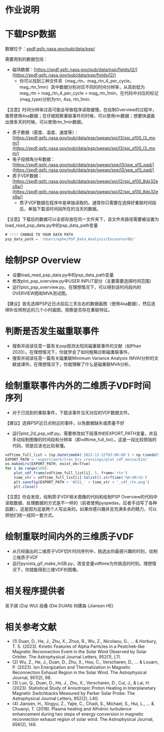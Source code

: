 # 作业说明

# 下载PSP数据

数据位于：[spdf.gsfc.nasa.gov/pub/data/psp/](http://spdf.gsfc.nasa.gov/pub/data/psp/)

需要用到的数据包括：

- 磁场数据：[https://spdf.gsfc.nasa.gov/pub/data/psp/fields/l2/](https://spdf.gsfc.nasa.gov/pub/data/psp/fields/l2/)
    - 你可以找到三种文件夹（mag_rtn，mag_rtn_4_per_cycle，mag_rtn_1min）其中数据分别对应不同的时间分辨率，从高到低为mag_rtn > mag_rtn_4_per_cycle > mag_rtn_1min，在代码中对应的标记(mag_type)分别为rtn, 4sa, rtn_1min.

【注意】时间分辨率过高可能会导致程序读取缓慢，在绘制Overview的过程中，推荐使用4sa数据；在仔细观察重联事件的时候，可以使用rtn数据；想要快速画出很多天的时候，可以使用rtn_1min数据。

- 质子数据（密度、温度、速度等）：[https://spdf.gsfc.nasa.gov/pub/data/psp/sweap/spi/l3/spi_sf00_l3_mom/](https://spdf.gsfc.nasa.gov/pub/data/psp/sweap/spi/l3/spi_sf00_l3_mom/)
- 电子投掷角分布数据：[https://spdf.gsfc.nasa.gov/pub/data/psp/sweap/spe/l3/spe_sf0_pad/](https://spdf.gsfc.nasa.gov/pub/data/psp/sweap/spe/l3/spe_sf0_pad/)
- 质子VDF数据：[https://spdf.gsfc.nasa.gov/pub/data/psp/sweap/spi/l2/spi_sf00_8dx32ex8a/](https://spdf.gsfc.nasa.gov/pub/data/psp/sweap/spi/l2/spi_sf00_8dx32ex8a/)
    - 质子VDF数据在程序中是单独读取的。通常你只需要在选择好重联时间段后，单独下载该时间段所在的当天的数据。

【注意】下载后的数据可以全部存放在同一文件夹下，该文件夹路径需要被设置为load_read_psp_data.py中的psp_data_path变量

```jsx
# !!!! CHANGE TO YOUR DATA PATH
psp_data_path = '/Users/ephe/PSP_Data_Analysis/Encounter08/'
```

# 绘制PSP Overview

- 设置load_read_psp_data.py中的psp_data_path变量
- 修改plot_psp_overview.py中USER INPUT部分（主要需要选择时间范围）
- 运行plot_psp_overview.py。在理想情况下，可以得到该时间段内的OVERVIEW图和MVA测试图。

【建议】首先选择PSP近日点前后三天左右的数据画图（使用4sa数据），然后选择Br反转附近的几个小时画图，观察是否存在重联特征。

# 判断是否发生磁重联事件

- 搜索并阅读任意一篇有关psp观测太阳风磁重联事件的文献（如Phan 2020）。在理想情况下，你就学会了如何粗略诊断磁重联事件。
- 搜索并阅读任意一篇有关磁重联Minimum Variance Analysis (MVA)分析的文献或课件。在理想情况下，你就理解了什么是磁重联MVA分析。

# 绘制重联事件内外的二维质子VDF时间序列

- 对于已找到的重联事件，下载该事件当天对应的VDF数据文件。

【建议】选择PSP近日点附近的事件，以免数据缺失或质量不好

- 运行plot_2d_psp_vdf.py。需要修改如下段落中的EXPORT_PATH变量，并且手动绘制图像的时间段和分辨率（即vdftime_full_list）。这是一段比较原始的代码，但是应该也比较易懂。

```jsx
vdftime_full_list = [np.datetime64('2022-12-12T03:00:00') + np.timedelta64(180, 's') * n for n in range(180)]
EXPORT_PATH = 'export/work/tres_hcs_crossings/plot_vdf_movie/E14/'
os.makedirs(EXPORT_PATH, exist_ok=True)
for i in range(180):
    plot_vdf_frame(vdftime_full_list[i], 5, frame='rtn')
    time_str = vdftime_full_list[i].tolist().strftime('%H:%M:%S')
    plt.savefig(EXPORT_PATH + 'HCS1_' + time_str + '_vdf_rtn.png')
    plt.close()
```

【注意】你会发现，绘制质子VDF相关图像的代码和绘制PSP Overview的代码中读取数据、处理数据的方式是不一样的（前者使用pyspedas，后者手动写了各种函数）。这是因为这是两个人写出来的。如果你感兴趣并且充满多余的精力，可以把他们统一成同一套方式。

# 绘制重联时间内外的三维质子VDF

- 从已经画出的二维质子VDF切片时间序列中，挑选出你最感兴趣的时刻，绘制三维质子VDF
- 运行pyvista_gif_make_InSB.py，改变变量vdftime为你挑选的时刻。理想情况下，你就能得到三维VDF的图像。

# 相关程序提供者
吴子祺 (Ziqi WU)
段叠 (Die DUAN)
何建森 (Jiansen HE)

# 相关参考文献
- (1) Duan, D., He, J., Zhu, X., Zhuo, R., Wu, Z., Nicolaou, G., ... & Horbury, T. S. (2023). Kinetic Features of Alpha Particles in a Pestchek-like Magnetic Reconnection Event in the Solar Wind Observed by Solar Orbiter. The Astrophysical Journal Letters, 952(1), L11.
- (2) Wu, Z., He, J., Duan, D., Zhu, X., Hou, C., Verscharen, D., ... & Louarn, P. (2023). Ion Energization and Thermalization in Magnetic Reconnection Exhaust Region in the Solar Wind. The Astrophysical Journal, 951(2), 98.
- (3) Luo, Q., Duan, D., He, J., Zhu, X., Verscharen, D., Cui, J., & Lai, H. (2023). Statistical Study of Anisotropic Proton Heating in Interplanetary Magnetic Switchbacks Measured by Parker Solar Probe. The Astrophysical Journal Letters, 952(2), L40.
- (4) Jiansen, H., Xingyu, Z., Yajie, C., Chadi, S., Michael, S., Hui, L., ... & Chuanyi, T. (2018). Plasma heating and Alfvénic turbulence enhancement during two steps of energy conversion in magnetic reconnection exhaust region of solar wind. The Astrophysical Journal, 856(2), 148.
